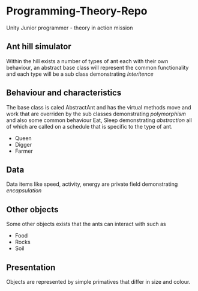 # Programming-Theory-Repo
Unity Junior programmer - theory in action mission

## Ant hill simulator
Within the hill exists a number of types of ant each with their own behaviour, an abstract base class will represent the common functionality and each type will be a sub class demonstrating *Interitence*

## Behaviour and characteristics
The base class is caled AbstractAnt and has the virtual methods move and work that are overriden by the sub classes demonstrating *polymorphism* and also some common behaviour Eat, Sleep demonstrating *abstraction* all of which are called on a schedule that is specific to the type of ant.

* Queen
* Digger
* Farmer

## Data
Data items like speed, activity, energy are private field demonstrating *encapsulation*

## Other objects
Some other objects exists that the ants can interact with such as
* Food
* Rocks
* Soil

## Presentation
Objects are represented by simple primatives that differ in size and colour.